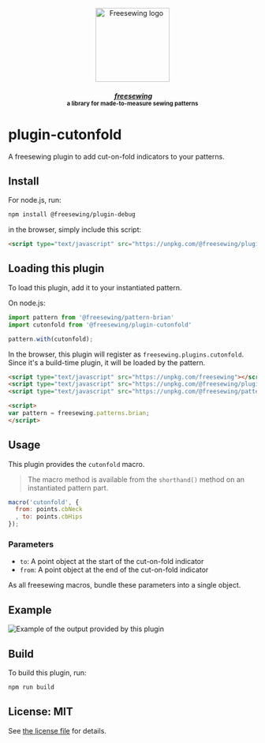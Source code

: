 <p align="center">
  <a title="Go to freesewing.org" href="https://freesewing.org/"><img src="https://freesewing.org/img/logo/black.svg" align="center" width="150px" alt="Freesewing logo"/></a>
</p>
<h4 align="center"><em>&nbsp;<a title="Go to freesewing.org" href="https://freesewing.org/">freesewing</a></em>
<br><sup>a library for made-to-measure sewing patterns</sup>
</h4>

# plugin-cutonfold

A freesewing plugin to add cut-on-fold indicators to your patterns.

## Install

For node.js, run:

```sh
npm install @freesewing/plugin-debug
```

in the browser, simply include this script:

```html
<script type="text/javascript" src="https://unpkg.com/@freesewing/plugin-cutonfold"></script>
```

## Loading this plugin

To load this plugin, add it to your instantiated pattern.

On node.js:

```js
import pattern from '@freesewing/pattern-brian'
import cutonfold from '@freesewing/plugin-cutonfold'

pattern.with(cutonfold);
```

In the browser, this plugin will register as `freesewing.plugins.cutonfold`.
Since it's a build-time plugin, it will be loaded by the pattern.

```html
<script type="text/javascript" src="https://unpkg.com/freesewing"></script>
<script type="text/javascript" src="https://unpkg.com/@freesewing/plugin-cutonfold"></script>
<script type="text/javascript" src="https://unpkg.com/@freesewing/pattern-brian"></script>

<script>
var pattern = freesewing.patterns.brian;
</script>
```

## Usage

This plugin provides the `cutonfold` macro.

> The macro method is available from the `shorthand()` method on an instantiated pattern part.

```js
macro('cutonfold', {
  from: points.cbNeck
  , to: points.cbHips
});
  ```

### Parameters

 - `to`: A point object at the start of the cut-on-fold indicator
 - `from`: A point object at the end of the cut-on-fold indicator
        
As all freesewing macros, bundle these parameters into a single object.

## Example

![Example of the output provided by this plugin](https://github.com/freesewing/plugin-debug/raw/master/img/example.png)


## Build

To build this plugin, run:

```sh
npm run build
```

## License: MIT

See [the license file](https://github.com/freesewing/plugin-theme/blob/master/LICENSE)
for details.
